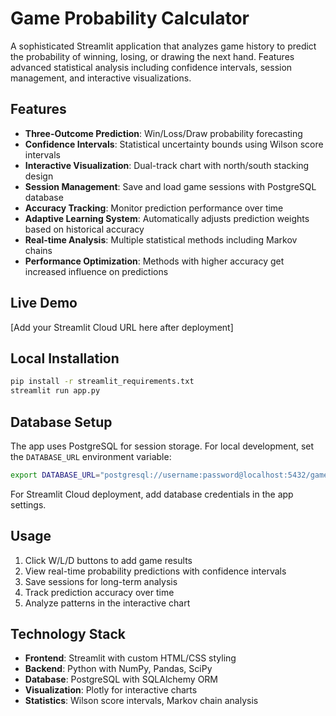 # Game Probability Calculator

A sophisticated Streamlit application that analyzes game history to predict the probability of winning, losing, or drawing the next hand. Features advanced statistical analysis including confidence intervals, session management, and interactive visualizations.

## Features

- **Three-Outcome Prediction**: Win/Loss/Draw probability forecasting
- **Confidence Intervals**: Statistical uncertainty bounds using Wilson score intervals
- **Interactive Visualization**: Dual-track chart with north/south stacking design
- **Session Management**: Save and load game sessions with PostgreSQL database
- **Accuracy Tracking**: Monitor prediction performance over time
- **Adaptive Learning System**: Automatically adjusts prediction weights based on historical accuracy
- **Real-time Analysis**: Multiple statistical methods including Markov chains
- **Performance Optimization**: Methods with higher accuracy get increased influence on predictions

## Live Demo

[Add your Streamlit Cloud URL here after deployment]

## Local Installation

```bash
pip install -r streamlit_requirements.txt
streamlit run app.py
```

## Database Setup

The app uses PostgreSQL for session storage. For local development, set the `DATABASE_URL` environment variable:

```bash
export DATABASE_URL="postgresql://username:password@localhost:5432/gamedb"
```

For Streamlit Cloud deployment, add database credentials in the app settings.

## Usage

1. Click W/L/D buttons to add game results
2. View real-time probability predictions with confidence intervals
3. Save sessions for long-term analysis
4. Track prediction accuracy over time
5. Analyze patterns in the interactive chart

## Technology Stack

- **Frontend**: Streamlit with custom HTML/CSS styling
- **Backend**: Python with NumPy, Pandas, SciPy
- **Database**: PostgreSQL with SQLAlchemy ORM
- **Visualization**: Plotly for interactive charts
- **Statistics**: Wilson score intervals, Markov chain analysis